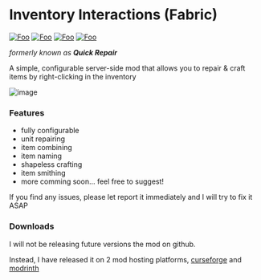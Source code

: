 # Inventory Interactions (Fabric)

[![Foo](https://img.shields.io/badge/status-beta-yellow)](https://img.shields.io/badge/status-beta-yellow)
[![Foo](https://img.shields.io/badge/release-2.0.0-blue)](https://img.shields.io/badge/release-2.0.0-blue)
[![Foo](https://img.shields.io/badge/minecraft->=1.18.2-blue)](https://img.shields.io/badge/minecraft->=1.18.2-blue)
[![Foo](https://img.shields.io/badge/loader-Fabric-blue)](https://img.shields.io/badge/loader-Fabric-blue)

*formerly known as **Quick Repair***

A simple, configurable server-side mod that allows you to repair & craft items by right-clicking in the inventory

![image](https://user-images.githubusercontent.com/94454399/173060365-8f1a8a07-50b9-4435-9acb-8fac1ced4a61.png)

### Features

* fully configurable
* unit repairing
* item combining
* item naming
* shapeless crafting
* item smithing
* more comming soon... feel free to suggest!

If you find any issues, please let report it immediately and I will try to fix it ASAP

### Downloads
I will not be releasing future versions the mod on github. 

Instead, I have released it on 2 mod hosting platforms, 
[curseforge](https://www.curseforge.com/minecraft/mc-mods/quick-repair-mod) and
[modrinth](https://modrinth.com/mod/quick-repair)
